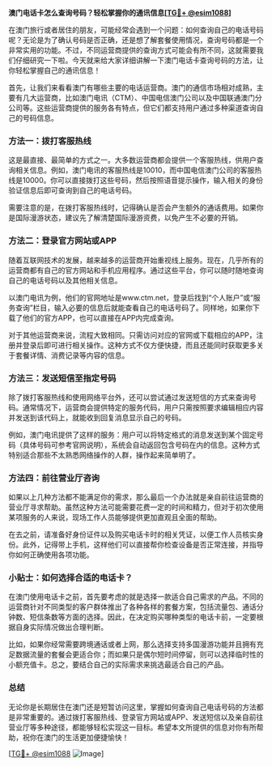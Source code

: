 **澳门电话卡怎么查询号码？轻松掌握你的通讯信息[[TG💪+ @esim1088](https://t.me/s/esim1088)]**

在澳门旅行或者居住的朋友，可能经常会遇到一个问题：如何查询自己的电话号码呢？无论是为了确认号码是否正确，还是想了解套餐使用情况，查询号码都是一个非常实用的功能。不过，不同运营商提供的查询方式可能会有所不同，这就需要我们仔细研究一下啦。今天就来给大家详细讲解一下澳门电话卡查询号码的方法，让你轻松掌握自己的通讯信息！

首先，让我们来看看澳门有哪些主要的电话运营商。澳门的通信市场相对成熟，主要有几大运营商，比如澳门电讯（CTM）、中国电信澳门公司以及中国联通澳门分公司等。这些运营商提供的服务各有特点，但它们都支持用户通过多种渠道查询自己的号码信息。

### 方法一：拨打客服热线

这是最直接、最简单的方式之一。大多数运营商都会提供一个客服热线，供用户查询相关信息。例如，澳门电讯的客服热线是10010，而中国电信澳门公司的客服热线是10000。你可以直接拨打这些号码，然后按照语音提示操作，输入相关的身份验证信息后即可查询到自己的电话号码。

需要注意的是，在拨打客服热线时，记得确认是否会产生额外的通话费用。如果你是国际漫游状态，建议先了解清楚国际漫游资费，以免产生不必要的开销。

### 方法二：登录官方网站或APP

随着互联网技术的发展，越来越多的运营商开始重视线上服务。现在，几乎所有的运营商都有自己的官方网站和手机应用程序。通过这些平台，你可以随时随地查询自己的电话号码以及其他相关信息。

以澳门电讯为例，他们的官网地址是www.ctm.net，登录后找到“个人账户”或“服务查询”栏目，输入必要的信息后就能查看自己的电话号码了。同样地，如果你下载了他们的官方APP，也可以直接在APP内完成查询。

对于其他运营商来说，流程大致相同。只需访问对应的官网或下载相应的APP，注册并登录后即可进行相关操作。这种方式不仅方便快捷，而且还能同时获取更多关于套餐详情、消费记录等内容的信息。

### 方法三：发送短信至指定号码

除了拨打客服热线和使用网络平台外，还可以尝试通过发送短信的方式来查询号码。通常情况下，运营商会提供特定的服务代码，用户只需按照要求编辑相应内容并发送到该代码上，就能收到回复消息显示自己的号码。

例如，澳门电讯提供了这样的服务：用户可以将特定格式的消息发送到某个固定号码（具体号码可参考官网说明），系统会自动返回包含号码在内的信息。这种方式特别适合那些不太熟悉网络操作的人群，操作起来简单明了。

### 方法四：前往营业厅咨询

如果以上几种方法都不能满足你的需求，那么最后一个办法就是亲自前往运营商的营业厅寻求帮助。虽然这种方法可能需要花费一定的时间和精力，但对于初次使用某项服务的人来说，现场工作人员能够提供更加直观且全面的帮助。

在去之前，请准备好身份证件以及购买电话卡时的相关凭证，以便工作人员核实身份。此外，记得带上手机，这样他们可以直接帮你检查设备是否正常连接，并指导你如何正确使用各项功能。

### 小贴士：如何选择合适的电话卡？

在澳门使用电话卡之前，首先要考虑的就是选择一款适合自己需求的产品。不同的运营商针对不同类型的客户群体推出了各种各样的套餐方案，包括流量包、通话分钟数、短信条数等方面的选择。因此，在决定购买哪种类型的电话卡前，一定要根据自身实际情况做出合理判断。

比如，如果你经常需要跨境通话或者上网，那么选择支持多国漫游功能并且拥有充足数据流量的套餐会更适合你；而如果只是偶尔短时间停留，则可以选择临时性的小额充值卡。总之，要结合自己的实际需求来挑选最适合自己的产品。

### 总结

无论你是长期居住在澳门还是短暂访问这里，掌握如何查询自己电话号码的方法都是非常重要的。通过拨打客服热线、登录官方网站或APP、发送短信以及亲自前往营业厅等多种途径，都能够轻松实现这一目标。希望本文所提供的信息对你有所帮助，祝你在澳门的生活更加便捷愉快！

[[TG💪+ @esim1088](https://t.me/s/esim1088) ![Image](https://i.postimg.cc/4NQfJmqS/Snipaste-2025-05-13-00-14-12.png)]